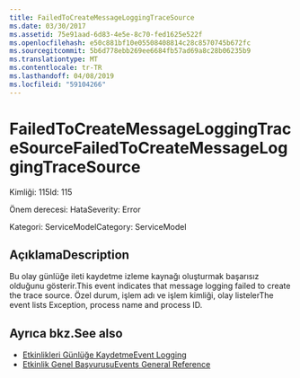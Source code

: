 ```yaml
---
title: FailedToCreateMessageLoggingTraceSource
ms.date: 03/30/2017
ms.assetid: 75e91aad-6d83-4e5e-8c70-fed1625e522f
ms.openlocfilehash: e50c881bf10e05508408814c28c8570745b672fc
ms.sourcegitcommit: 5b6d778ebb269ee6684fb57ad69a8c28b06235b9
ms.translationtype: MT
ms.contentlocale: tr-TR
ms.lasthandoff: 04/08/2019
ms.locfileid: "59104266"
---
```

# <a name="failedtocreatemessageloggingtracesource"></a><span data-ttu-id="ac7b3-102">FailedToCreateMessageLoggingTraceSource</span><span class="sxs-lookup"><span data-stu-id="ac7b3-102">FailedToCreateMessageLoggingTraceSource</span></span>
<span data-ttu-id="ac7b3-103">Kimliği: 115</span><span class="sxs-lookup"><span data-stu-id="ac7b3-103">Id: 115</span></span>  
  
 <span data-ttu-id="ac7b3-104">Önem derecesi: Hata</span><span class="sxs-lookup"><span data-stu-id="ac7b3-104">Severity: Error</span></span>  
  
 <span data-ttu-id="ac7b3-105">Kategori: ServiceModel</span><span class="sxs-lookup"><span data-stu-id="ac7b3-105">Category: ServiceModel</span></span>  
  
## <a name="description"></a><span data-ttu-id="ac7b3-106">Açıklama</span><span class="sxs-lookup"><span data-stu-id="ac7b3-106">Description</span></span>  
 <span data-ttu-id="ac7b3-107">Bu olay günlüğe ileti kaydetme izleme kaynağı oluşturmak başarısız olduğunu gösterir.</span><span class="sxs-lookup"><span data-stu-id="ac7b3-107">This event indicates that message logging failed to create the trace source.</span></span> <span data-ttu-id="ac7b3-108">Özel durum, işlem adı ve işlem kimliği, olay listeler</span><span class="sxs-lookup"><span data-stu-id="ac7b3-108">The event lists Exception, process name and process ID.</span></span>  
  
## <a name="see-also"></a><span data-ttu-id="ac7b3-109">Ayrıca bkz.</span><span class="sxs-lookup"><span data-stu-id="ac7b3-109">See also</span></span>

- [<span data-ttu-id="ac7b3-110">Etkinlikleri Günlüğe Kaydetme</span><span class="sxs-lookup"><span data-stu-id="ac7b3-110">Event Logging</span></span>](../../../../../docs/framework/wcf/diagnostics/event-logging/index.md)
- [<span data-ttu-id="ac7b3-111">Etkinlik Genel Başvurusu</span><span class="sxs-lookup"><span data-stu-id="ac7b3-111">Events General Reference</span></span>](../../../../../docs/framework/wcf/diagnostics/event-logging/events-general-reference.md)
